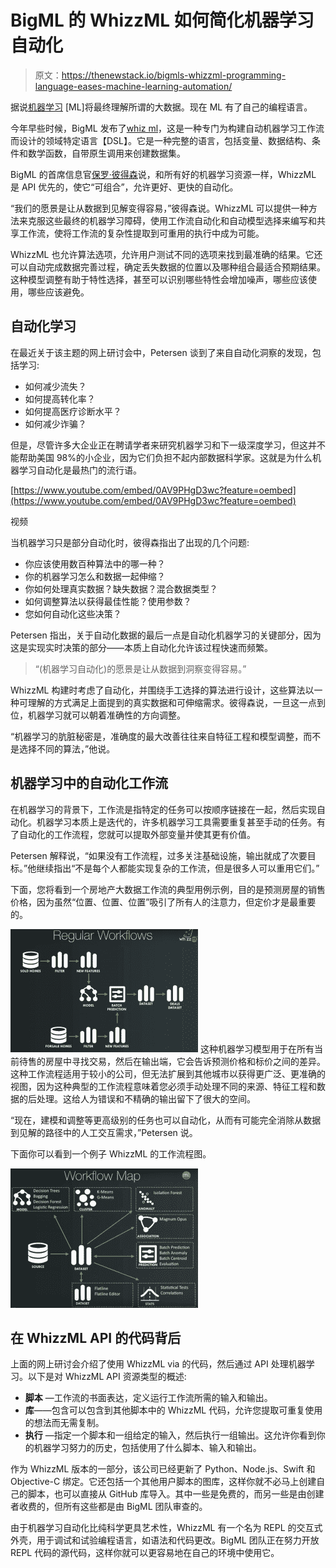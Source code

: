 # BigML 的 WhizzML 如何简化机器学习自动化

> 原文：<https://thenewstack.io/bigmls-whizzml-programming-language-eases-machine-learning-automation/>

据说[机器学习](/category/machine-learning/) [ML]将最终理解所谓的大数据。现在 ML 有了自己的编程语言。

今年早些时候，BigML 发布了[whiz ml](https://bigml.com/whizzml)，这是一种专门为构建自动机器学习工作流而设计的领域特定语言【DSL】。它是一种完整的语言，包括变量、数据结构、条件和数学函数，自带原生调用来创建数据集。

BigML 的首席信息官[保罗·彼得森](https://www.linkedin.com/in/poul-petersen-9b236b)说，和所有好的机器学习资源一样，WhizzML 是 API 优先的，使它“可组合”，允许更好、更快的自动化。

“我们的愿景是让从数据到见解变得容易，”彼得森说。WhizzML 可以提供一种方法来克服这些最终的机器学习障碍，使用工作流自动化和自动模型选择来编写和共享工作流，使将工作流的复杂性提取到可重用的执行中成为可能。

WhizzML 也允许算法选项，允许用户测试不同的选项来找到最准确的结果。它还可以自动完成数据完善过程，确定丢失数据的位置以及哪种组合最适合预期结果。这种模型调整有助于特性选择，甚至可以识别哪些特性会增加噪声，哪些应该使用，哪些应该避免。

## 自动化学习

在最近关于该主题的网上研讨会中，Petersen 谈到了来自自动化洞察的发现，包括学习:

*   如何减少流失？
*   如何提高转化率？
*   如何提高医疗诊断水平？
*   如何减少诈骗？

但是，尽管许多大企业正在聘请学者来研究机器学习和下一级深度学习，但这并不能帮助美国 98%的小企业，因为它们负担不起内部数据科学家。这就是为什么机器学习自动化是最热门的流行语。

[https://www.youtube.com/embed/0AV9PHgD3wc?feature=oembed](https://www.youtube.com/embed/0AV9PHgD3wc?feature=oembed)

视频

当机器学习只是部分自动化时，彼得森指出了出现的几个问题:

*   你应该使用数百种算法中的哪一种？
*   你的机器学习怎么和数据一起伸缩？
*   你如何处理真实数据？缺失数据？混合数据类型？
*   如何调整算法以获得最佳性能？使用参数？
*   您如何自动化这些决策？

Petersen 指出，关于自动化数据的最后一点是自动化机器学习的关键部分，因为这是实现实时决策的部分——本质上自动化允许该过程快速而频繁。

> “(机器学习自动化)的愿景是让从数据到洞察变得容易。”

WhizzML 构建时考虑了自动化，并围绕手工选择的算法进行设计，这些算法以一种可理解的方式满足上面提到的真实数据和可伸缩需求。彼得森说，一旦这一点到位，机器学习就可以朝着准确性的方向调整。

“机器学习的肮脏秘密是，准确度的最大改善往往来自特征工程和模型调整，而不是选择不同的算法，”他说。

## 机器学习中的自动化工作流

在机器学习的背景下，工作流是指特定的任务可以按顺序链接在一起，然后实现自动化。机器学习本质上是迭代的，许多机器学习工具需要重复甚至手动的任务。有了自动化的工作流程，您就可以提取外部变量并使其更有价值。

Petersen 解释说，“如果没有工作流程，过多关注基础设施，输出就成了次要目标。”他继续指出“不是每个人都能实现复杂的工作流，但是很多人可以重用它们。”

下面，您将看到一个房地产大数据工作流的典型用例示例，目的是预测房屋的销售价格，因为虽然“位置、位置、位置”吸引了所有人的注意力，但定价才是最重要的。

![real-estate-machine-learning](img/41f4d19d614dc435a824fd65db534c6a.png) 这种机器学习模型用于在所有当前待售的房屋中寻找交易，然后在输出端，它会告诉预测价格和标价之间的差异。这种工作流程适用于较小的公司，但无法扩展到其他城市以获得更广泛、更准确的视图，因为这种典型的工作流程意味着您必须手动处理不同的来源、特征工程和数据的后处理。这给人为错误和不精确的输出留下了很大的空间。

“现在，建模和调整等更高级别的任务也可以自动化，从而有可能完全消除从数据到见解的路径中的人工交互需求，”Petersen 说。

下面你可以看到一个例子 WhizzML 的工作流程图。

![BIGML-WORKFLOW-MAP-MACHINE-LEARNING](img/82a3409114034d6be5f5865c066ef8a3.png)

## 在 WhizzML API 的代码背后

上面的网上研讨会介绍了使用 WhizzML via 的代码，然后通过 API 处理机器学习。以下是对 WhizzML API 资源类型的概述:

*   **脚本** —工作流的书面表达，定义运行工作流所需的输入和输出。
*   **库**——包含可以包含到其他脚本中的 WhizzML 代码，允许您提取可重复使用的想法而无需复制。
*   **执行** —指定一个脚本和一组给定的输入，然后执行一组输出。这允许你看到你的机器学习努力的历史，包括使用了什么脚本、输入和输出。

作为 WhizzML 版本的一部分，该公司已经更新了 Python、Node.js、Swift 和 Objective-C 绑定。它还包括一个其他用户脚本的图库，这样你就不必马上创建自己的脚本，也可以直接从 GitHub 库导入。其中一些是免费的，而另一些是由创建者收费的，但所有这些都是由 BigML 团队审查的。

由于机器学习自动化比纯科学更具艺术性，WhizzML 有一个名为 REPL 的交互式外壳，用于调试和试验编程语言，如语法和代码更改。BigML 团队正在努力开放 REPL 代码的源代码，这样你就可以更容易地在自己的环境中使用它。

<svg xmlns:xlink="http://www.w3.org/1999/xlink" viewBox="0 0 68 31" version="1.1"><title>Group</title> <desc>Created with Sketch.</desc></svg>
